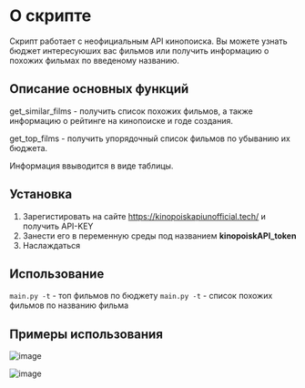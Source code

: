 # О скрипте
Скрипт работает с неофициальным API кинопоиска. Вы можете узнать бюджет интересуюших вас фильмов или получить информацию о похожих фильмах по введеному названию.

## Описание основных функций
get_similar_films - получить список похожих фильмов, а также информацию о рейтинге на кинопоиске и годе создания.

get_top_films - получить упорядочный список фильмов по убыванию их бюджета.

Информация ввыводится в виде таблицы.

## Установка
1. Зарегистировать на сайте https://kinopoiskapiunofficial.tech/ и получить API-KEY
2. Занести его в переменную среды под названием **kinopoiskAPI_token**
3. Наслаждаться

## Использование
`main.py -t` - топ фильмов по бюджету
`main.py -t` - список похожих фильмов по названию фильма

## Примеры использования
![image](https://user-images.githubusercontent.com/70903393/173241606-74c70811-e1d1-410f-a505-d2edb50c9d80.png)

![image](https://user-images.githubusercontent.com/70903393/173241635-ea231534-6b80-4dae-9ba8-d4d1d0f0052d.png)

